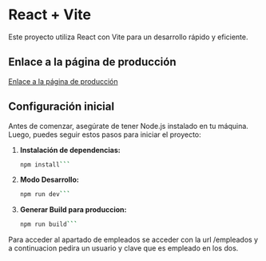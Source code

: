 # React + Vite

Este proyecto utiliza React con Vite para un desarrollo rápido y eficiente.


## Enlace a la página de producción

[Enlace a la página de producción](https://www.ecosender.es/)  <!-- Aquí debes reemplazar "#" con el enlace real a tu página de producción -->

## Configuración inicial

Antes de comenzar, asegúrate de tener Node.js instalado en tu máquina. Luego, puedes seguir estos pasos para iniciar el proyecto:

1. **Instalación de dependencias:**
   ```bash
   npm install```

2. **Modo Desarrollo:**
   ```bash
   npm run dev```

3. **Generar Build para produccion:**
   ```bash
   npm run build```

Para acceder al apartado de empleados se acceder con la url /empleados y a continuacion pedira un usuario y clave que es empleado en los dos.